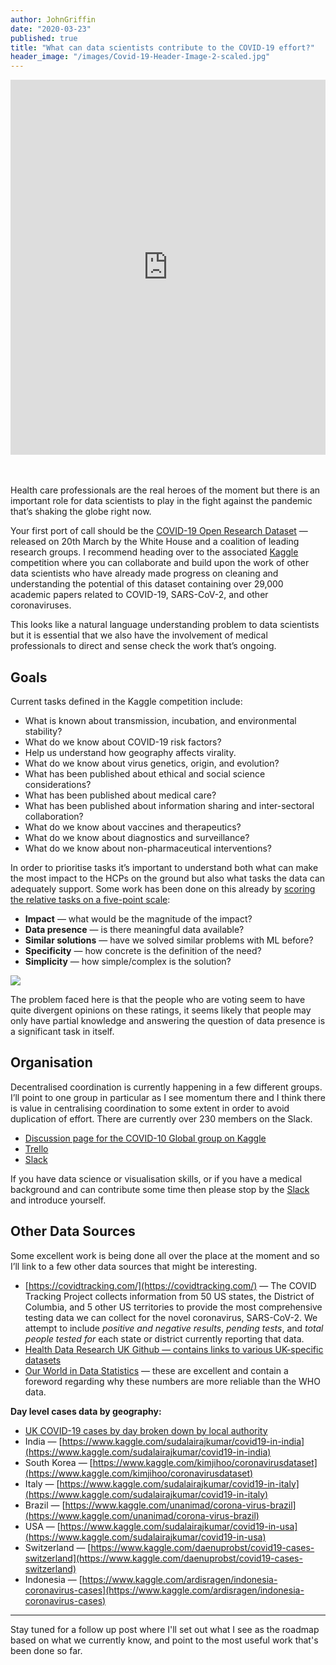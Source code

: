 ```yaml
---
author: JohnGriffin
date: "2020-03-23"
published: true
title: "What can data scientists contribute to the COVID-19 effort?"
header_image: "/images/Covid-19-Header-Image-2-scaled.jpg"
---
```



<iframe src="https://ourworldindata.org/grapher/total-covid-deaths-per-million" style="width: 100%; height: 600px; border: 0px none;"></iframe>

<br><br>
Health care professionals are the real heroes of the moment but there is an important role for data scientists to play in the fight against the pandemic that’s shaking the globe right now.

Your first port of call should be the [COVID-19 Open Research Dataset](https://pages.semanticscholar.org/coronavirus-research) — released on 20th March by the White House and a coalition of leading research groups. I recommend heading over to the associated [Kaggle](https://www.kaggle.com/allen-institute-for-ai/CORD-19-research-challenge) competition where you can collaborate and build upon the work of other data scientists who have already made progress on cleaning and understanding the potential of this dataset containing over 29,000 academic papers related to COVID-19, SARS-CoV-2, and other coronaviruses.


This looks like a natural language understanding problem to data scientists but it is essential that we also have the involvement of medical professionals to direct and sense check the work that’s ongoing.

## Goals

Current tasks defined in the Kaggle competition include:

*   What is known about transmission, incubation, and environmental stability?
*   What do we know about COVID-19 risk factors?
*   Help us understand how geography affects virality.
*   What do we know about virus genetics, origin, and evolution?
*   What has been published about ethical and social science considerations?
*   What has been published about medical care?
*   What has been published about information sharing and inter-sectoral collaboration?
*   What do we know about vaccines and therapeutics?
*   What do we know about diagnostics and surveillance?
*   What do we know about non-pharmaceutical interventions?

In order to prioritise tasks it’s important to understand both what can make the most impact to the HCPs on the ground but also what tasks the data can adequately support. Some work has been done on this already by [scoring the relative tasks on a five-point scale](https://docs.google.com/spreadsheets/d/1AhDif1UUVFJAQjYM8UcbKSPXUFe0hRXfFnMkcdw3YmI/edit#gid=1419477211):

*   <b>Impact</b> — what would be the magnitude of the impact?
*   <b>Data presence</b> — is there meaningful data available?
*   <b>Similar solutions</b> — have we solved similar problems with ML before?
*   <b>Specificity</b> — how concrete is the definition of the need?
*   <b>Simplicity</b> — how simple/complex is the solution?

<img src="/images/covid-sheet.png">

The problem faced here is that the people who are voting seem to have quite divergent opinions on these ratings, it seems likely that people may only have partial knowledge and answering the question of data presence is a significant task in itself.

## Organisation

Decentralised coordination is currently happening in a few different groups. I’ll point to one group in particular as I see momentum there and I think there is value in centralising coordination to some extent in order to avoid duplication of effort. There are currently over 230 members on the Slack.

*   [Discussion page for the COVID-10 Global group on Kaggle](https://www.kaggle.com/arturkiulian/covid-19-global-team-collaboration-join-slack)
*   [Trello](https://trello.com/b/y4odX7yZ/covid-19-global-team)
*   [Slack](https://join.slack.com/t/coronawhy/shared_invite/zt-cw83m6ds-p4AwsMV65tha2joKhn~s5Q)

If you have data science or visualisation skills, or if you have a medical background and can contribute some time then please stop by the [Slack](https://join.slack.com/t/coronawhy/shared_invite/zt-cw83m6ds-p4AwsMV65tha2joKhn~s5Q) and introduce yourself.

## Other Data Sources

Some excellent work is being done all over the place at the moment and so I’ll link to a few other data sources that might be interesting.

*   [https://covidtracking.com/](https://covidtracking.com/) — The COVID Tracking Project collects information from 50 US states, the District of Columbia, and 5 other US territories to provide the most comprehensive testing data we can collect for the novel coronavirus, SARS-CoV-2. We attempt to include *positive and negative results*, *pending tests*, and *total people tested for* each state or district currently reporting that data.
*   [Health Data Research UK Github — contains links to various UK-specific datasets](https://github.com/hdruk/covid-19)
*   [Our World in Data Statistics](https://ourworldindata.org/coronavirus) — these are excellent and contain a foreword regarding why these numbers are more reliable than the WHO data.

**Day level cases data by geography:**

*   [UK COVID-19 cases by day broken down by local authority](https://www.arcgis.com/apps/opsdashboard/index.html#/f94c3c90da5b4e9f9a0b19484dd4bb14)
*   India — [https://www.kaggle.com/sudalairajkumar/covid19-in-india](https://www.kaggle.com/sudalairajkumar/covid19-in-india)
*   South Korea — [https://www.kaggle.com/kimjihoo/coronavirusdataset](https://www.kaggle.com/kimjihoo/coronavirusdataset)
*   Italy — [https://www.kaggle.com/sudalairajkumar/covid19-in-italy](https://www.kaggle.com/sudalairajkumar/covid19-in-italy)
*   Brazil — [https://www.kaggle.com/unanimad/corona-virus-brazil](https://www.kaggle.com/unanimad/corona-virus-brazil)
*   USA — [https://www.kaggle.com/sudalairajkumar/covid19-in-usa](https://www.kaggle.com/sudalairajkumar/covid19-in-usa)
*   Switzerland — [https://www.kaggle.com/daenuprobst/covid19-cases-switzerland](https://www.kaggle.com/daenuprobst/covid19-cases-switzerland)
*   Indonesia — [https://www.kaggle.com/ardisragen/indonesia-coronavirus-cases](https://www.kaggle.com/ardisragen/indonesia-coronavirus-cases)

<hr>

Stay tuned for a follow up post where I'll set out what I see as the roadmap based on what we currently know, and point to the most useful work that's been done so far.
